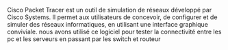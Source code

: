 Cisco Packet Tracer est un outil de simulation de réseaux développé par Cisco Systems. 
Il permet aux utilisateurs de concevoir, de configurer et de simuler des réseaux informatiques, en utilisant une interface graphique conviviale.
nous avons utilisé ce logiciel pour tester la connectivité entre les pc et les serveurs en passant par les switch et routeur
